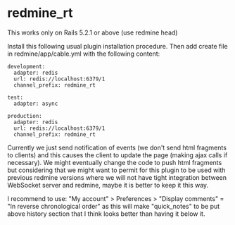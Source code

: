 # redmine_rt

This works only on Rails 5.2.1 or above (use redmine head)

Install this following usual plugin installation procedure.
Then add create file in redmine/app/cable.yml with the following content:
```
development:
  adapter: redis
  url: redis://localhost:6379/1
  channel_prefix: redmine_rt

test:
  adapter: async

production:
  adapter: redis
  url: redis://localhost:6379/1
  channel_prefix: redmine_rt
```

Currently we just send notification of events (we don't send html fragments to clients) and this causes the client to update the page (making ajax calls if necessary).
We might eventually change the code to push html fragments but considering that we might want to permit for this plugin to be used with previous redmine versions where we will not have tight integration between WebSocket server and redmine, maybe it is better to keep it this way.


I recommend to use:
  "My account" > Preferences > "Display comments" = "In reverse chronological order"
as this will make "quick_notes" to be put above history section that I think looks better than having it below it.
